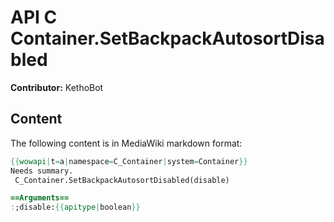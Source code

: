 # API C Container.SetBackpackAutosortDisabled

**Contributor:** KethoBot

## Content

The following content is in MediaWiki markdown format:

```mediawiki
{{wowapi|t=a|namespace=C_Container|system=Container}}
Needs summary.
 C_Container.SetBackpackAutosortDisabled(disable)

==Arguments==
:;disable:{{apitype|boolean}}
```